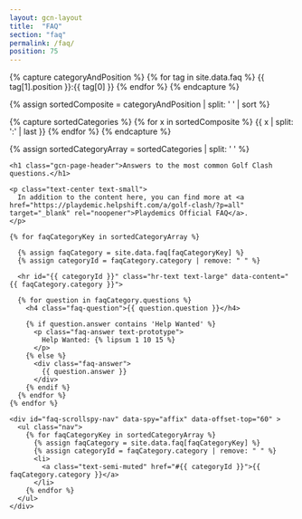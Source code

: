 ```yaml
---
layout: gcn-layout
title:  "FAQ"
section: "faq"
permalink: /faq/
position: 75
---
```


{% capture categoryAndPosition %}
  {% for tag in site.data.faq %}
    {{ tag[1].position }}:{{ tag[0] }}
  {% endfor %}
{% endcapture %}

{% assign sortedComposite = categoryAndPosition | split: ' ' | sort %}

{% capture sortedCategories %}
  {% for x in sortedComposite %}
    {{ x | split: ':' | last }}
  {% endfor %}
{% endcapture %}

{% assign sortedCategoryArray = sortedCategories | split: ' ' %}

<div class="row">

  <div id="faq-container" class="col-lg-10 col-sm-9 col-xs-12">

    <h1 class="gcn-page-header">Answers to the most common Golf Clash questions.</h1>

    <p class="text-center text-small">
      In addition to the content here, you can find more at <a href="https://playdemic.helpshift.com/a/golf-clash/?p=all" target="_blank" rel="noopener">Playdemics Official FAQ</a>.
    </p>

    {% for faqCategoryKey in sortedCategoryArray %}

      {% assign faqCategory = site.data.faq[faqCategoryKey] %}
      {% assign categoryId = faqCategory.category | remove: " " %}

      <hr id="{{ categoryId }}" class="hr-text text-large" data-content="{{ faqCategory.category }}">

      {% for question in faqCategory.questions %}
        <h4 class="faq-question">{{ question.question }}</h4>

        {% if question.answer contains 'Help Wanted' %}
          <p class="faq-answer text-prototype">
            Help Wanted: {% lipsum 1 10 15 %}
          </p>
        {% else %}
          <div class="faq-answer">
            {{ question.answer }}
          </div>
        {% endif %}
      {% endfor %}
    {% endfor %}

  </div>

  <div class="col-lg-2 col-sm-3 hidden-xs">

    <div id="faq-scrollspy-nav" data-spy="affix" data-offset-top="60" >
      <ul class="nav">
        {% for faqCategoryKey in sortedCategoryArray %}
          {% assign faqCategory = site.data.faq[faqCategoryKey] %}
          {% assign categoryId = faqCategory.category | remove: " " %}
          <li>
            <a class="text-semi-muted" href="#{{ categoryId }}">{{ faqCategory.category }}</a>
          </li>
        {% endfor %}
      </ul>
    </div>

  </div>

</div>

